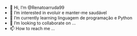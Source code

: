- 👋 Hi, I’m @Renatoarruda99
- 👀 I’m interested in evoluir e manter-me saudável 
- 🌱 I’m currently learning linguagem de programação e Python 
- 💞️ I’m looking to collaborate on ...
- 📫 How to reach me ...

<!---
Renatoarruda99/Renatoarruda99 is a ✨ special ✨ repository because its `README.md` (this file) appears on your GitHub profile.
You can click the Preview link to take a look at your changes.
--->
